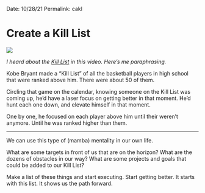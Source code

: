 
Date: 10/28/21
Permalink: cakl

# Create a Kill List

![](https://static3.srcdn.com/wordpress/wp-content/uploads/2020/01/Kobe-Byrant-Obituary.jpg?q=50&fit=crop&w=960&h=500&dpr=1.5)

*I heard about the [Kill List](https://youtu.be/7CDGM--Hyu8) in this video. Here’s me paraphrasing.*

Kobe Bryant made a “Kill List” of all the basketball players in high school that were ranked above him. There were about 50 of them. 

Circling that game on the calendar, knowing someone on the Kill List was coming up, he’d have a laser focus on getting better in that moment. He’d hunt each one down, and elevate himself in that moment.

One by one, he focused on each player above him until their weren’t anymore. Until he was ranked higher than them.

---- 

We can use this type of (mamba) mentality in our own life. 

What are some targets in front of us that are on the horizon? What are the dozens of obstacles in our way? What are some projects and goals that could be added to our Kill List?
  
Make a list of these things and start executing. Start getting better. It starts with this list. It shows us the path forward.


